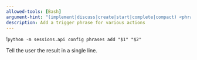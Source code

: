 ```yaml
---
allowed-tools: [Bash]
argument-hint: "(implement|discuss|create|start|complete|compact) <phrase>"
description: Add a trigger phrase for various actions
---
```

!`python -m sessions.api config phrases add "$1" "$2"`

Tell the user the result in a single line.
